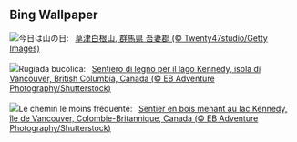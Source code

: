 ## Bing Wallpaper
![](https://www.bing.com/th?id=OHR.MountainDay2024_JA-JP9130465329_UHD.jpg&w=1000)今日は山の日:&nbsp;&ensp;[草津白根山, 群馬県 吾妻郡 (© Twenty47studio/Getty Images)](https://www.bing.com/th?id=OHR.MountainDay2024_JA-JP9130465329_UHD.jpg)
<br><br/>
![](https://www.bing.com/th?id=OHR.TofinoVancouver_IT-IT8944442230_UHD.jpg&w=1000)Rugiada bucolica:&nbsp;&ensp;[Sentiero di legno per il lago Kennedy, isola di Vancouver, British Columbia, Canada (© EB Adventure Photography/Shutterstock)](https://www.bing.com/th?id=OHR.TofinoVancouver_IT-IT8944442230_UHD.jpg)
<br><br/>
![](https://www.bing.com/th?id=OHR.TofinoVancouver_FR-FR7602637860_UHD.jpg&w=1000)Le chemin le moins fréquenté:&nbsp;&ensp;[Sentier en bois menant au lac Kennedy, île de Vancouver, Colombie-Britannique, Canada (© EB Adventure Photography/Shutterstock)](https://www.bing.com/th?id=OHR.TofinoVancouver_FR-FR7602637860_UHD.jpg)
<br><br/>
